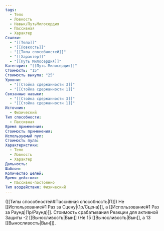 ```yaml
---
tags:
  - Тело
  - Ловкость
  - Навык/ПутьМилосердия
  - Пассивная
  - Характер
Ссылки:
  - "[[Тело]]"
  - "[[Ловкость]]"
  - "[[Типы способностей]]"
  - "[[Характер]]"
  - "[[Путь Милосердия]]"
Категория: "[[Путь Милосердия]]"
Стоимость: "15"
Стоимость выкупа: "25"
Уровни:
  - "[[Стойка сдержанности 3]]"
  - "[[Стойка сдержанности 1]]"
Связанные навыки:
  - "[[Стойка сдержанности 3]]"
  - "[[Стойка сдержанности 1]]"
Источник:
  - Физический
Тип способности:
  - Пассивная
Время применения: 
Стоимость применения: 
Используемый пул: 
Стоимость пула: 
Характеристики:
  - Тело
  - Ловкость
  - Характер
Дальность: 
Шаблон: 
Количество целей: 
Время действия:
  - Пассивно-постоянно
Тип воздействия: Физический
---
```

([[Типы способностей#Пассивная способность|П]]) Не [[Использование#1 Раз за Сцену|(1р/Сцена)]], а [[Использование#1 Раз за Раунд|(1р/Раунд)]].
Стоимость срабатывания Реакции для активной Защиты -2 [[Выносливость|Вын]] (Не 15 [[Выносливость|Вын]], а 13 [[Выносливость|Вын]]).